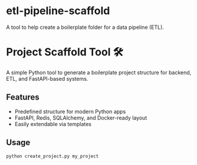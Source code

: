 # etl-pipeline-scaffold
A tool to help create a boilerplate folder for a data pipeline (ETL).
# Project Scaffold Tool 🛠️

A simple Python tool to generate a boilerplate project structure for backend, ETL, and FastAPI-based systems.

## Features
- Predefined structure for modern Python apps
- FastAPI, Redis, SQLAlchemy, and Docker-ready layout
- Easily extendable via templates

## Usage
```bash
python create_project.py my_project
